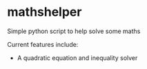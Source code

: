 # mathshelper
Simple python script to help solve some maths

Current features include:
* A quadratic equation and inequality solver
